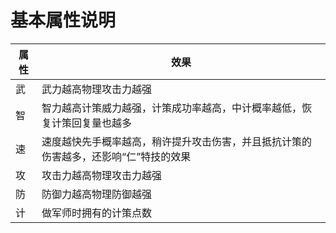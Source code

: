# 基本属性说明

|属性|效果|
|--|--|
|武|武力越高物理攻击力越强|
|智|智力越高计策威力越强，计策成功率越高，中计概率越低，恢复计策回复量也越多|
|速|速度越快先手概率越高，稍许提升攻击伤害，并且抵抗计策的伤害越多，还影响“仁”特技的效果|
|攻|攻击力越高物理攻击力越强|
|防|防御力越高物理防御越强|
|计|做军师时拥有的计策点数|